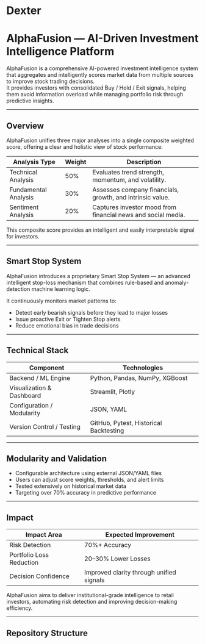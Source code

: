 # Dexter
# AlphaFusion — AI-Driven Investment Intelligence Platform

AlphaFusion is a comprehensive AI-powered investment intelligence system that aggregates and intelligently scores market data from multiple sources to improve stock trading decisions.  
It provides investors with consolidated Buy / Hold / Exit signals, helping them avoid information overload while managing portfolio risk through predictive insights.

---

## Overview

AlphaFusion unifies three major analyses into a single composite weighted score, offering a clear and holistic view of stock performance:

| Analysis Type | Weight | Description |
|----------------|---------|-------------|
| Technical Analysis | 50% | Evaluates trend strength, momentum, and volatility. |
| Fundamental Analysis | 30% | Assesses company financials, growth, and intrinsic value. |
| Sentiment Analysis | 20% | Captures investor mood from financial news and social media. |

This composite score provides an intelligent and easily interpretable signal for investors.

---

## Smart Stop System

AlphaFusion introduces a proprietary Smart Stop System — an advanced intelligent stop-loss mechanism that combines rule-based and anomaly-detection machine learning logic.

It continuously monitors market patterns to:
- Detect early bearish signals before they lead to major losses  
- Issue proactive Exit or Tighten Stop alerts  
- Reduce emotional bias in trade decisions  

---

## Technical Stack

| Component | Technologies |
|------------|---------------|
| Backend / ML Engine | Python, Pandas, NumPy, XGBoost |
| Visualization & Dashboard | Streamlit, Plotly |
| Configuration / Modularity | JSON, YAML |
| Version Control / Testing | GitHub, Pytest, Historical Backtesting |

---

## Modularity and Validation

- Configurable architecture using external JSON/YAML files  
- Users can adjust score weights, thresholds, and alert limits  
- Tested extensively on historical market data  
- Targeting over 70% accuracy in predictive performance  

---

## Impact

| Impact Area | Expected Improvement |
|--------------|----------------------|
| Risk Detection | 70%+ Accuracy |
| Portfolio Loss Reduction | 20–30% Lower Losses |
| Decision Confidence | Improved clarity through unified signals |

AlphaFusion aims to deliver institutional-grade intelligence to retail investors, automating risk detection and improving decision-making efficiency.

---

## Repository Structure


